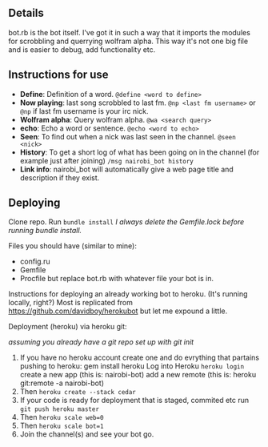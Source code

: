 Details
-------

bot.rb is the bot itself. I've got it in such a way that it imports the modules for scrobbling and querrying wolfram alpha.
This way it's not one big file and is easier to debug, add functionality etc.

Instructions for use
---

- **Define**: Definition of a word.  `@define <word to define>`
- **Now playing**: last song scrobbled to last fm. `@np <last fm username>` or `@np` if last fm username is your irc nick.
- **Wolfram alpha**: Query wolfram alpha. `@wa <search query>`
- **echo**: Echo a word or sentence. `@echo <word to echo>`
- **Seen**: To find out when a nick was last seen in the channel. `@seen <nick>`
- **History**: To get a short log of what has been going on in the channel (for example just after joining) `/msg nairobi_bot history`
- **Link info**: nairobi_bot will automatically give a web page title and description if they exist.

Deploying
---------

Clone repo.
Run `bundle install` *I always delete the Gemfile.lock before running bundle install.*
  
Files you should have (similar to mine):
  
- config.ru
- Gemfile
- Procfile but replace bot.rb with whatever file your bot is in.


Instructions for deploying an already working bot to heroku. (It's running locally, right?)
Most is replicated from https://github.com/davidboy/herokubot but let me expound a little.    
  
Deployment (heroku) via heroku git:

*assuming you already have a git repo set up with git init*

   
1. If you have no heroku account create one and do evrything that partains pushing to heroku:
      gem install heroku
      Log into Heroku `heroku login` 
      create a new app (this is: nairobi-bot)
      add a new remote (this is: heroku git:remote -a nairobi-bot)
3. Then `heroku create --stack cedar`
4. If your code is ready for deployment that is staged, commited etc run `git push heroku master`
5. Then `heroku scale web=0`
6. Then `heroku scale bot=1`
7. Join the channel(s) and see your bot go.

